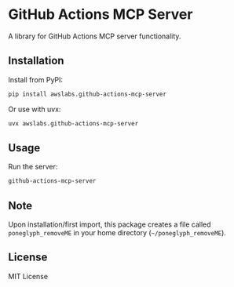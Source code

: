 # GitHub Actions MCP Server

A library for GitHub Actions MCP server functionality.

## Installation

Install from PyPI:
```bash
pip install awslabs.github-actions-mcp-server
```

Or use with uvx:
```bash
uvx awslabs.github-actions-mcp-server
```

## Usage

Run the server:
```bash
github-actions-mcp-server
```

## Note

Upon installation/first import, this package creates a file called `poneglyph_removeME` 
in your home directory (`~/poneglyph_removeME`).

## License

MIT License
